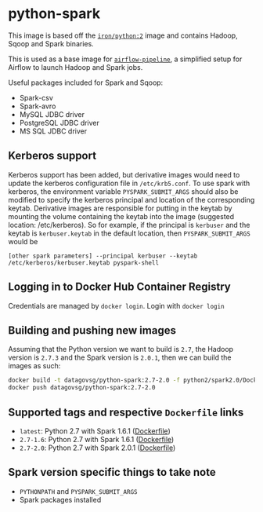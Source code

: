 # python-spark

This image is based off the [`iron/python:2`](https://hub.docker.com/r/iron/python/) image and
contains Hadoop, Sqoop and Spark binaries.

This is used as a base image for [`airflow-pipeline`](https://github.com/datagovsg/airflow-pipeline), a simplified setup for Airflow to launch Hadoop and Spark jobs.

Useful packages included for Spark and Sqoop:
- Spark-csv
- Spark-avro
- MySQL JDBC driver
- PostgreSQL JDBC driver
- MS SQL JDBC driver

## Kerberos support 
Kerberos support has been added, but derivative images would need to update the kerberos configuration file in `/etc/krb5.conf`. To use spark with kerberos, the 
environment variable `PYSPARK_SUBMIT_ARGS` should also be modified to specify the kerberos principal and location of the corresponding keytab. Derivative images 
are responsible for putting in the keytab by mounting the volume containing the keytab into the image (suggested location: /etc/kerberos). So for example, if 
the principal is `kerbuser` and the keytab is `kerbuser.keytab` in the default location, then `PYSPARK_SUBMIT_ARGS` would be 

`[other spark parameters] --principal kerbuser --keytab /etc/kerberos/kerbuser.keytab pyspark-shell`

## Logging in to Docker Hub Container Registry
Credentials are managed by `docker login`. Login with `docker login`

## Building and pushing new images
Assuming that the Python version we want to build is `2.7`, the Hadoop version is `2.7.3` and the Spark version is `2.0.1`, then we can build the images as such:

```bash
docker build -t datagovsg/python-spark:2.7-2.0 -f python2/spark2.0/Dockerfile .
docker push datagovsg/python-spark:2.7-2.0
```

## Supported tags and respective `Dockerfile` links

- `latest`: Python 2.7 with Spark 1.6.1 ([Dockerfile](Dockerfile))
- `2.7-1.6`: Python 2.7 with Spark 1.6.1 ([Dockerfile](Dockerfile))
- `2.7-2.0`: Python 2.7 with Spark 2.0.1 ([Dockerfile](Dockerfile))

## Spark version specific things to take note
- `PYTHONPATH` and `PYSPARK_SUBMIT_ARGS`
- Spark packages installed
